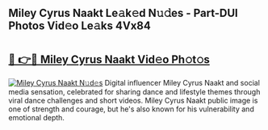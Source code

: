 ## Miley Cyrus Naakt Le𝚊k𝚎d N𝚞𝚍es - Part-DUl Photos Vid𝚎o Le𝚊ks 4Vx84

# <h2><a href="http://fb5qqx.evod.top/?m=Miley+Cyrus+Naakt">🔗 👉🔴 Miley Cyrus Naakt Vid𝚎o Ph𝚘t𝚘s</a></h2>

[![Miley Cyrus Naakt N𝚞d𝚎s](https://i.imgur.com/8V9OHl7.gif)](http://fb5qqx.evod.top/?m=Miley+Cyrus+Naakt)
Digital influencer Miley Cyrus Naakt and social media sensation, celebrated for sharing dance and lifestyle themes through viral dance challenges and short videos. Miley Cyrus Naakt public image is one of strength and courage, but he's also known for his vulnerability and emotional depth. 
